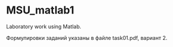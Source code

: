 # MSU_matlab1

Laboratory work using Matlab.

Формулировки заданий указаны в файле task01.pdf, вариант 2.
